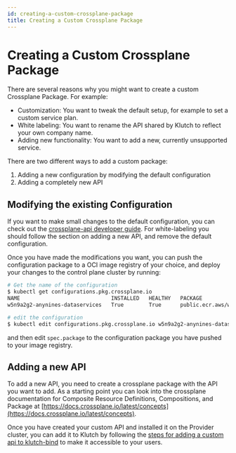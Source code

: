 ```yaml
---
id: creating-a-custom-crossplane-package
title: Creating a Custom Crossplane Package
---
```


# Creating a Custom Crossplane Package

There are several reasons why you might want to create a custom Crossplane Package. For example:

- Customization: You want to tweak the default setup, for example to set a custom service plan.
- White labeling: You want to rename the API shared by Klutch to reflect your own company name.
- Adding new functionality: You want to add a new, currently unsupported service.

There are two different ways to add a custom package:

1. Adding a new configuration by modifying the default configuration
2. Adding a completely new API

## Modifying the existing Configuration

If you want to make small changes to the default configuration, you can check out the
[crossplane-api developer
guide](https://github.com/anynines/klutchio/blob/main/crossplane-api/README.md). For
white-labeling you should follow the section on adding a new API, and remove the default
configuration.

Once you have made the modifications you want, you can push the configuration package to a OCI image
registry of your choice, and deploy your changes to the control plane cluster by running:

```sh
# Get the name of the configuration
$ kubectl get configurations.pkg.crossplane.io
NAME                             INSTALLED   HEALTHY   PACKAGE                                                AGE
w5n9a2g2-anynines-dataservices   True        True      public.ecr.aws/w5n9a2g2/klutch/dataservices:v1.3.2     3d

# edit the configuration
$ kubectl edit configurations.pkg.crossplane.io w5n9a2g2-anynines-dataservices

```

and then edit `spec.package` to the configuration package you have pushed to your image registry.

## Adding a new API

To add a new API, you need to create a crossplane package with the API you want to add. As a
starting point you can look into the crossplane documentation for Composite Resource Definitions,
Compositions, and Package at [https://docs.crossplane.io/latest/concepts](https://docs.crossplane.io/latest/concepts).

Once you have created your custom API and installed it on the Provider cluster, you can add it to
Klutch by following the [steps for adding a custom api to klutch-bind](./adding-custom-service.md)
to make it accessible to your users.
